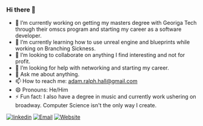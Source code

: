 ### Hi there 👋



- 🔭 I’m currently working on getting my masters degree with Georiga Tech through their omscs program and starting my career as a software developer.
- 🌱 I’m currently learning how to use unreal engine and blueprints while working on Branching Sickness.
- 👯 I’m looking to collaborate on anything I find interesting and not for profit.
- 🤔 I’m looking for help with networking and starting my career.
- 💬 Ask me about anything.
- 📫 How to reach me: adam.ralph.hall@gmail.com
- 😄 Pronouns: He/Him
- ⚡ Fun fact: I also have a degree in music and currently work ushering on broadway. Computer Science isn't the only way I create.

[![linkedin](https://img.shields.io/badge/Linkedin-0e76a8?style=for-the-badge&logo=Linkedin&logoColor=white)](https://www.linkedin.com/in/adam-hall-a76ba01bb/)
[![Email](https://img.shields.io/badge/Gmail-D14836?style=for-the-badge&logo=gmail&logoColor=white)](adam.ralph.hall@gmail.com)
[![Website](https://img.shields.io/badge/website-000000?style=for-the-badge&logoColor=white)](https://www.adamralphhall.com)

